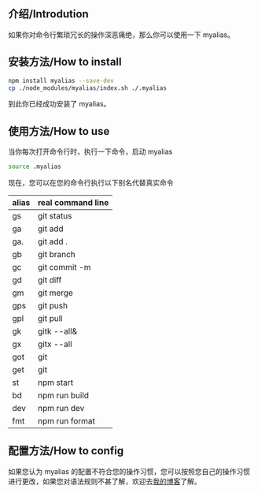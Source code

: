 ## 介绍/Introdution

如果你对命令行繁琐冗长的操作深恶痛绝，那么你可以使用一下 myalias。

## 安装方法/How to install

```bash
npm install myalias --save-dev
cp ./node_modules/myalias/index.sh ./.myalias
```

到此你已经成功安装了 myalias。

## 使用方法/How to use

当你每次打开命令行时，执行一下命令，启动 myalias

```bash
source .myalias
```

现在，您可以在您的命令行执行以下别名代替真实命令

| alias | real command line |
| ----- | ----------------- |
| gs    | git status        |
| ga    | git add           |
| ga.   | git add .         |
| gb    | git branch        |
| gc    | git commit -m     |
| gd    | git diff          |
| gm    | git merge         |
| gps   | git push          |
| gpl   | git pull          |
| gk    | gitk --all&       |
| gx    | gitx --all        |
| got   | git               |
| get   | git               |
| st    | npm start         |
| bd    | npm run build     |
| dev   | npm run dev       |
| fmt   | npm run format    |

## 配置方法/How to config

如果您认为 myalias 的配置不符合您的操作习惯，您可以按照您自己的操作习惯进行更改，如果您对语法规则不甚了解，欢迎去[我的博客](https://yangmin4052.github.io/my-hexo-blog/2018/04/25/Git-Bash%E4%B8%ADalias%E7%9A%84%E4%BD%BF%E7%94%A8/)了解。
